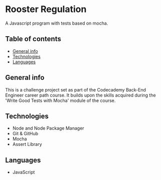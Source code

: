 # Rooster Regulation

A Javascript program with tests based on mocha.

## Table of contents

* [General info](#general-info)
* [Technologies](#technologies)
* [Languages](#languages)


## General info

 This is a challenge project set as part of the Codecademy Back-End Engineer career path course. It builds upon the skills acquired during the 'Write Good Tests with Mocha' module of the course.

## Technologies

* Node and Node Package Manager
* Git & GitHub
* Mocha
* Assert Library

## Languages

* JavaScript


